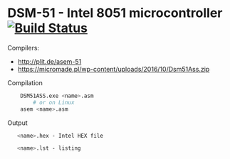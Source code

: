 # DSM-51 - Intel 8051 microcontroller [![Build Status](https://travis-ci.org/martyniak/dsm-51.svg?branch=master)](https://travis-ci.org/martyniak/dsm-51)

Compilers: 
* http://plit.de/asem-51
* https://micromade.pl/wp-content/uploads/2016/10/Dsm51Ass.zip

Compilation
```bash
    DSM51ASS.exe <name>.asm
        # or on Linux
    asem <name>.asm
```

Output
```bash
   <name>.hex - Intel HEX file

   <name>.lst - listing
```
